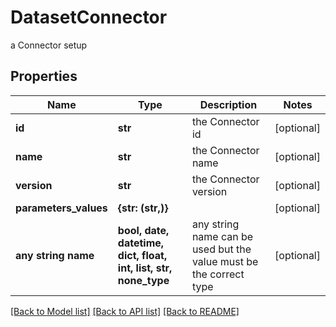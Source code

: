 # DatasetConnector

a Connector setup

## Properties
Name | Type | Description | Notes
------------ | ------------- | ------------- | -------------
**id** | **str** | the Connector id | [optional] 
**name** | **str** | the Connector name | [optional] 
**version** | **str** | the Connector version | [optional] 
**parameters_values** | **{str: (str,)}** |  | [optional] 
**any string name** | **bool, date, datetime, dict, float, int, list, str, none_type** | any string name can be used but the value must be the correct type | [optional]

[[Back to Model list]](../README.md#documentation-for-models) [[Back to API list]](../README.md#documentation-for-api-endpoints) [[Back to README]](../README.md)


